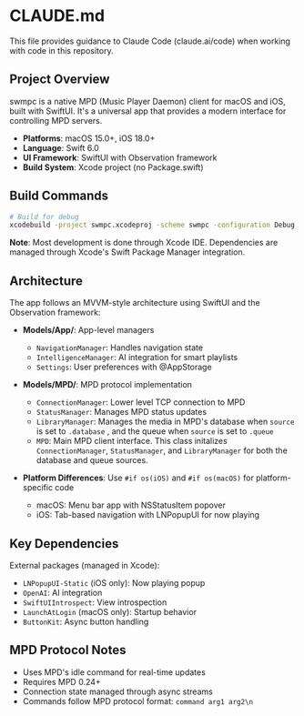 # CLAUDE.md

This file provides guidance to Claude Code (claude.ai/code) when working with code in this repository.

## Project Overview

swmpc is a native MPD (Music Player Daemon) client for macOS and iOS, built with SwiftUI. It's a universal app that provides a modern interface for controlling MPD servers.

- **Platforms**: macOS 15.0+, iOS 18.0+
- **Language**: Swift 6.0
- **UI Framework**: SwiftUI with Observation framework
- **Build System**: Xcode project (no Package.swift)

## Build Commands

```bash
# Build for debug
xcodebuild -project swmpc.xcodeproj -scheme swmpc -configuration Debug
```

**Note**: Most development is done through Xcode IDE. Dependencies are managed through Xcode's Swift Package Manager integration.

## Architecture

The app follows an MVVM-style architecture using SwiftUI and the Observation framework:

- **Models/App/**: App-level managers
  - `NavigationManager`: Handles navigation state
  - `IntelligenceManager`: AI integration for smart playlists
  - `Settings`: User preferences with @AppStorage

- **Models/MPD/**: MPD protocol implementation
  - `ConnectionManager`: Lower level TCP connection to MPD
  - `StatusManager`: Manages MPD status updates
  - `LibraryManager`: Manages the media in MPD's database when `source` is set to `.database` , and the queue when `source` is set to `.queue`
  - `MPD`: Main MPD client interface. This class initalizes `ConnectionManager`, `StatusManager`, and `LibraryManager` for both the database and queue sources.

- **Platform Differences**: Use `#if os(iOS)` and `#if os(macOS)` for platform-specific code
  - macOS: Menu bar app with NSStatusItem popover
  - iOS: Tab-based navigation with LNPopupUI for now playing

## Key Dependencies

External packages (managed in Xcode):
- `LNPopupUI-Static` (iOS only): Now playing popup
- `OpenAI`: AI integration
- `SwiftUIIntrospect`: View introspection
- `LaunchAtLogin` (macOS only): Startup behavior
- `ButtonKit`: Async button handling

## MPD Protocol Notes

- Uses MPD's idle command for real-time updates
- Requires MPD 0.24+
- Connection state managed through async streams
- Commands follow MPD protocol format: `command arg1 arg2\n`
